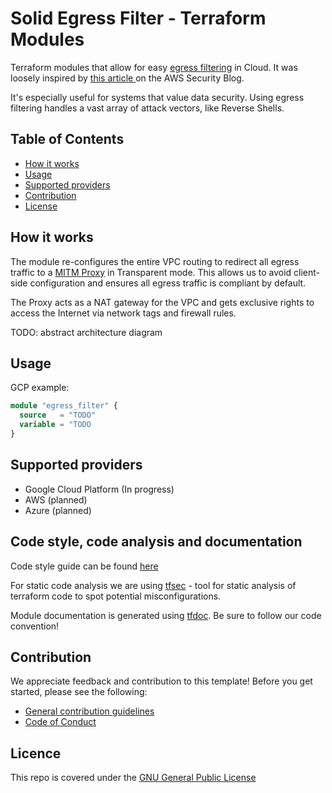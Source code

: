 # Solid Egress Filter - Terraform Modules

Terraform modules that allow for easy [egress filtering](https://en.wikipedia.org/wiki/Egress_filtering) in Cloud. It was loosely inspired by [this article ](https://aws.amazon.com/blogs/security/how-to-add-dns-filtering-to-your-nat-instance-with-squid/) on the AWS Security Blog.

It's especially useful for systems that value data security. Using egress filtering handles a vast array of attack vectors, like Reverse Shells.

## Table of Contents

- [How it works](#how-it-works)
- [Usage](#usage)
- [Supported providers](#supported-providers)
- [Contribution](#contribution)
- [License](#licence)

## How it works

The module re-configures the entire VPC routing to redirect all egress traffic to a [MITM Proxy](https://mitmproxy.org/) in Transparent mode.
This allows us to avoid client-side configuration and ensures all egress traffic is compliant by default.

The Proxy acts as a NAT gateway for the VPC and gets exclusive rights to access the Internet via network tags and firewall rules.

TODO: abstract architecture diagram

## Usage

GCP example:

```tf
module "egress_filter" {
  source   = "TODO"
  variable = "TODO
}
```

## Supported providers

- Google Cloud Platform (In progress)
- AWS (planned)
- Azure (planned)

## Code style, code analysis and documentation
Code style guide can be found [here](https://github.com/Solid-Potential/solid-egress-filter/blob/main/TERRAFORM_STYLE_GUIDE.md)

For static code analysis we are using [tfsec](https://github.com/aquasecurity/tfsec) - tool for static analysis of terraform code to spot potential misconfigurations.

Module documentation is generated using [tfdoc](https://github.com/maur1th/tfdoc). Be sure to follow our code convention!

## Contribution

We appreciate feedback and contribution to this template! Before you get started, please see the following:

- [General contribution guidelines](https://github.com/Solid-Potential/solid-egress-filter/blob/main/CONTRIBUTING.md)
- [Code of Conduct](https://github.com/Solid-Potential/solid-egress-filter/blob/main/CODE-OF-CONDUCT.md)

## Licence

This repo is covered under the [GNU General Public License](https://github.com/Solid-Potential/solid-egress-filter/blob/main/LICENSE)
